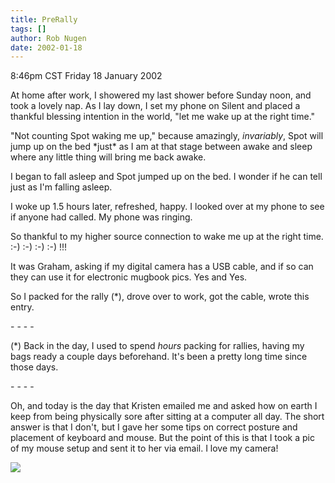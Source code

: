 ```yaml
---
title: PreRally
tags: []
author: Rob Nugen
date: 2002-01-18
---
```


<title></title>
<p class=date>8:46pm CST Friday 18 January 2002</p>

<p>At home after work, I showered my last shower before Sunday noon,
and took a lovely nap.  As I lay down, I set my phone on Silent and
placed a thankful blessing intention in the world, "let me wake up at
the right time."</p>

<p>"Not counting Spot waking me up," because amazingly,
<em>invariably</em>, Spot will jump up on the bed *just* as I am at
that stage between awake and sleep where any little thing will bring
me back awake.</p>

<p>I began to fall asleep and Spot jumped up on the bed.  I wonder if
he can tell just as I'm falling asleep.</p>

<p>I woke up 1.5 hours later, refreshed, happy.  I looked over at my
phone to see if anyone had called.  My phone was ringing.</p>

<p>So thankful to my higher source connection to wake me up at the
right time.  :-)  :-)  :-)  :-) !!!</p>

<p>It was Graham, asking if my digital camera has a USB cable, and if
so can they can use it for electronic mugbook pics.  Yes and Yes.</p>

<p>So I packed for the rally (*), drove over to work, got the cable, wrote
this entry.</p>

<p>- - - -</p>

<p>(*) Back in the day, I used to spend <em>hours</em> packing for
rallies, having my bags ready a couple days beforehand.  It's been a
pretty long time since those days.</p>

<p>- - - -</p>

<p>Oh, and today is the day that Kristen emailed me and asked how on
earth I keep from being physically sore after sitting at a computer
all day.  The short answer is that I don't, but I gave her some tips
on correct posture and placement of keyboard and mouse.  But the point
of this is that I took a pic of my mouse setup and sent it to her via
email. I love my camera!</p>

<p><img src='/images/rob/wL-ROB.gif'/></p>

